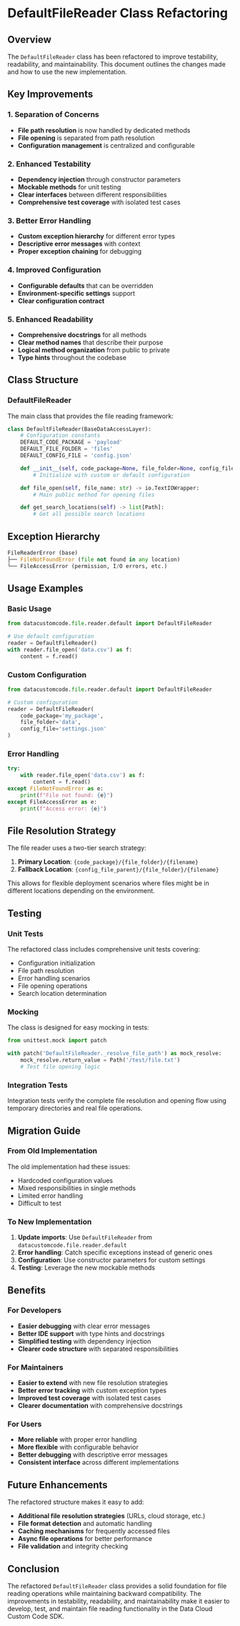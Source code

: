 # DefaultFileReader Class Refactoring

## Overview

The `DefaultFileReader` class has been refactored to improve testability, readability, and maintainability. This document outlines the changes made and how to use the new implementation.

## Key Improvements

### 1. **Separation of Concerns**
- **File path resolution** is now handled by dedicated methods
- **File opening** is separated from path resolution
- **Configuration management** is centralized and configurable

### 2. **Enhanced Testability**
- **Dependency injection** through constructor parameters
- **Mockable methods** for unit testing
- **Clear interfaces** between different responsibilities
- **Comprehensive test coverage** with isolated test cases

### 3. **Better Error Handling**
- **Custom exception hierarchy** for different error types
- **Descriptive error messages** with context
- **Proper exception chaining** for debugging

### 4. **Improved Configuration**
- **Configurable defaults** that can be overridden
- **Environment-specific settings** support
- **Clear configuration contract**

### 5. **Enhanced Readability**
- **Comprehensive docstrings** for all methods
- **Clear method names** that describe their purpose
- **Logical method organization** from public to private
- **Type hints** throughout the codebase

## Class Structure

### DefaultFileReader
The main class that provides the file reading framework:

```python
class DefaultFileReader(BaseDataAccessLayer):
    # Configuration constants
    DEFAULT_CODE_PACKAGE = 'payload'
    DEFAULT_FILE_FOLDER = 'files'
    DEFAULT_CONFIG_FILE = 'config.json'

    def __init__(self, code_package=None, file_folder=None, config_file=None):
        # Initialize with custom or default configuration

    def file_open(self, file_name: str) -> io.TextIOWrapper:
        # Main public method for opening files

    def get_search_locations(self) -> list[Path]:
        # Get all possible search locations
```

## Exception Hierarchy

```python
FileReaderError (base)
├── FileNotFoundError (file not found in any location)
└── FileAccessError (permission, I/O errors, etc.)
```

## Usage Examples

### Basic Usage
```python
from datacustomcode.file.reader.default import DefaultFileReader

# Use default configuration
reader = DefaultFileReader()
with reader.file_open('data.csv') as f:
    content = f.read()
```

### Custom Configuration
```python
from datacustomcode.file.reader.default import DefaultFileReader

# Custom configuration
reader = DefaultFileReader(
    code_package='my_package',
    file_folder='data',
    config_file='settings.json'
)
```

### Error Handling
```python
try:
    with reader.file_open('data.csv') as f:
        content = f.read()
except FileNotFoundError as e:
    print(f"File not found: {e}")
except FileAccessError as e:
    print(f"Access error: {e}")
```

## File Resolution Strategy

The file reader uses a two-tier search strategy:

1. **Primary Location**: `{code_package}/{file_folder}/{filename}`
2. **Fallback Location**: `{config_file_parent}/{file_folder}/{filename}`

This allows for flexible deployment scenarios where files might be in different locations depending on the environment.

## Testing

### Unit Tests
The refactored class includes comprehensive unit tests covering:
- Configuration initialization
- File path resolution
- Error handling scenarios
- File opening operations
- Search location determination

### Mocking
The class is designed for easy mocking in tests:
```python
from unittest.mock import patch

with patch('DefaultFileReader._resolve_file_path') as mock_resolve:
    mock_resolve.return_value = Path('/test/file.txt')
    # Test file opening logic
```

### Integration Tests
Integration tests verify the complete file resolution and opening flow using temporary directories and real file operations.

## Migration Guide

### From Old Implementation
The old implementation had these issues:
- Hardcoded configuration values
- Mixed responsibilities in single methods
- Limited error handling
- Difficult to test

### To New Implementation
1. **Update imports**: Use `DefaultFileReader` from `datacustomcode.file.reader.default`
2. **Error handling**: Catch specific exceptions instead of generic ones
3. **Configuration**: Use constructor parameters for custom settings
4. **Testing**: Leverage the new mockable methods

## Benefits

### For Developers
- **Easier debugging** with clear error messages
- **Better IDE support** with type hints and docstrings
- **Simplified testing** with dependency injection
- **Clearer code structure** with separated responsibilities

### For Maintainers
- **Easier to extend** with new file resolution strategies
- **Better error tracking** with custom exception types
- **Improved test coverage** with isolated test cases
- **Clearer documentation** with comprehensive docstrings

### For Users
- **More reliable** with proper error handling
- **More flexible** with configurable behavior
- **Better debugging** with descriptive error messages
- **Consistent interface** across different implementations

## Future Enhancements

The refactored structure makes it easy to add:
- **Additional file resolution strategies** (URLs, cloud storage, etc.)
- **File format detection** and automatic handling
- **Caching mechanisms** for frequently accessed files
- **Async file operations** for better performance
- **File validation** and integrity checking

## Conclusion

The refactored `DefaultFileReader` class provides a solid foundation for file reading operations while maintaining backward compatibility. The improvements in testability, readability, and maintainability make it easier to develop, test, and maintain file reading functionality in the Data Cloud Custom Code SDK.
